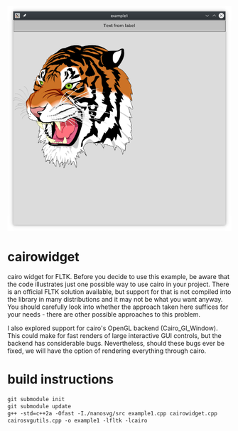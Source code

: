 ![screenshot.png](screenshot.png?raw=true)
# cairowidget
cairo widget for FLTK. Before you decide to use this example, be aware that the code illustrates just one possible way to use cairo in your project. There is an official FLTK solution available, but support for that is not compiled into the library in many distributions and it may not be what you want anyway. You should carefully look into whether the approach taken here suffices for your needs - there are other possible approaches to this problem.

I also explored support for cairo's OpenGL backend (Cairo_Gl_Window). This could make for fast renders of large interactive GUI controls, but the backend has considerable bugs. Nevertheless, should these bugs ever be fixed, we will have the option of rendering everything through cairo.
# build instructions
    git submodule init
    git submodule update
    g++ -std=c++2a -Ofast -I./nanosvg/src example1.cpp cairowidget.cpp cairosvgutils.cpp -o example1 -lfltk -lcairo
